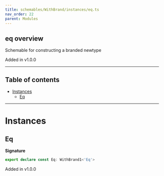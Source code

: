 ```yaml
---
title: schemables/WithBrand/instances/eq.ts
nav_order: 22
parent: Modules
---
```


## eq overview

Schemable for constructing a branded newtype

Added in v1.0.0

---

<h2 class="text-delta">Table of contents</h2>

- [Instances](#instances)
  - [Eq](#eq)

---

# Instances

## Eq

**Signature**

```ts
export declare const Eq: WithBrand1<'Eq'>
```

Added in v1.0.0

